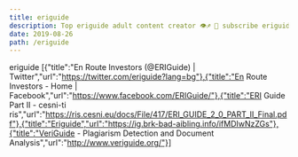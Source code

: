 ```yaml
---
title: eriguide
description: Top eriguide adult content creator 👁♐️ 👑 subscribe eriguide to my porn site below IG eriguide
date: 2019-08-26
path: /eriguide
---
```


eriguide
[{"title":"En Route Investors (@ERIGuide) | Twitter","url":"https://twitter.com/eriguide?lang=bg"},{"title":"En Route Investors - Home | Facebook","url":"https://www.facebook.com/ERIGuide/"},{"title":"ERI Guide Part II - cesni-ti ris","url":"https://ris.cesni.eu/docs/File/417/ERI_GUIDE_2_0_PART_II_Final.pdf"},{"title":"Eriguide","url":"https://ig.brk-bad-aibling.info/ifMDIwNzZGs"},{"title":"VeriGuide - Plagiarism Detection and Document Analysis","url":"http://www.veriguide.org/"}]

